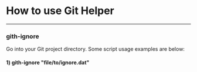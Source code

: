 # How to use Git Helper

------
### gith-ignore

Go into your Git project directory. Some script usage examples are below:

#### 1) gith-ignore "file/to/ignore.dat"




